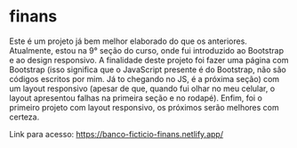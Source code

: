 # finans
Este é um projeto já bem melhor elaborado do que os anteriores. Atualmente, estou na 9° seção do curso, onde fui introduzido ao Bootstrap e ao design responsivo. A finalidade deste projeto foi fazer uma página com Bootstrap (isso significa que o JavaScript presente é do Bootstrap, não são códigos escritos por mim. Já to chegando no JS, é a próxima seção) com um layout responsivo (apesar de que, quando fui olhar no meu celular, o layout apresentou falhas na primeira seção e no rodapé). Enfim, foi o primeiro projeto com layout responsivo, os próximos serão melhores com certeza.

Link para acesso: https://banco-ficticio-finans.netlify.app/
